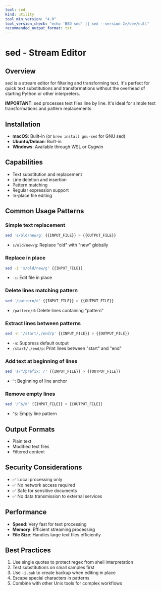 ```yaml
---
tool: sed
kind: utility
tool_min_version: "4.0"
tool_version_check: "echo 'BSD sed' || sed --version 2>/dev/null"
recommended_output_format: txt
---
```


# sed - Stream Editor

## Overview

sed is a stream editor for filtering and transforming text. It's perfect for quick text substitutions and transformations without the overhead of starting Python or other interpreters.

**IMPORTANT**: sed processes text files line by line. It's ideal for simple text transformations and pattern replacements.

## Installation

- **macOS**: Built-in (or `brew install gnu-sed` for GNU sed)
- **Ubuntu/Debian**: Built-in
- **Windows**: Available through WSL or Cygwin

## Capabilities

- Text substitution and replacement
- Line deletion and insertion
- Pattern matching
- Regular expression support
- In-place file editing

## Common Usage Patterns

### Simple text replacement

```bash
sed 's/old/new/g' {{INPUT_FILE}} > {{OUTPUT_FILE}}
```

- `s/old/new/g`: Replace "old" with "new" globally

### Replace in place

```bash
sed -i 's/old/new/g' {{INPUT_FILE}}
```

- `-i`: Edit file in place

### Delete lines matching pattern

```bash
sed '/pattern/d' {{INPUT_FILE}} > {{OUTPUT_FILE}}
```

- `/pattern/d`: Delete lines containing "pattern"

### Extract lines between patterns

```bash
sed -n '/start/,/end/p' {{INPUT_FILE}} > {{OUTPUT_FILE}}
```

- `-n`: Suppress default output
- `/start/,/end/p`: Print lines between "start" and "end"

### Add text at beginning of lines

```bash
sed 's/^/prefix: /' {{INPUT_FILE}} > {{OUTPUT_FILE}}
```

- `^`: Beginning of line anchor

### Remove empty lines

```bash
sed '/^$/d' {{INPUT_FILE}} > {{OUTPUT_FILE}}
```

- `^$`: Empty line pattern

## Output Formats

- Plain text
- Modified text files
- Filtered content

## Security Considerations

- ✅ Local processing only
- ✅ No network access required
- ✅ Safe for sensitive documents
- ✅ No data transmission to external services

## Performance

- **Speed**: Very fast for text processing
- **Memory**: Efficient streaming processing
- **File Size**: Handles large text files efficiently

## Best Practices

1. Use single quotes to protect regex from shell interpretation
2. Test substitutions on small samples first
3. Use `-i.bak` to create backup when editing in place
4. Escape special characters in patterns
5. Combine with other Unix tools for complex workflows
